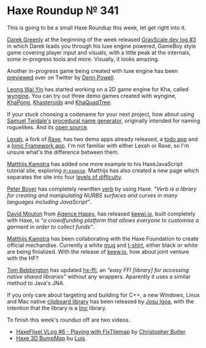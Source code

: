 [_template]: ../templates/roundup.html
[date]: / "2015-10-20 14:30:00"
[modified]: / "2015-10-20 14:30:00"
[published]: / "2015-10-20 14:30:00"
[“”]: a ""
# Haxe Roundup № 341

This is going to be a small Haxe Roundup this week, let get right into it.

[Darek Greenly][tw1] at the beginning of the week released [GrayScale dev log #3][l1]
in which Darek leads you through his luxe engine powered, GameBoy style game covering
player input and visuals, with a little peak at the internals, some in-progress
tools and more. Visually, it looks amazing.

Another in-progress game being created with luxe engine has been [previewed][l13]
over on Twitter by [Denn Powell][tw5].

[Leong Wai Yin][tw2] has started working on a 2D game engine for Kha, called
[wyngine][l2]. You can try out three demo games created with wyngine, [KhaPong][l3],
[Khasteroids][l4] and [KhaQuadTree][l5].

If your stuck choosing a codename for your next project, how about using 
[Samuel Twidale's][tw3] [procedural name generator][l6], originally intended for 
naming roguelikes. And its [open source][l7].

[Lexah][l10], a fork of [Raxe][l11], has two demo apps already released, 
a [todo app][l8] and a [Ionic Framework app][l9]. I'm not familiar with either 
Lexah or Raxe, so I'm unsure what's the difference between them.

[Matthijs Kamstra][tw8] has added one more example to his HaxeJavaScript tutorial
site, exploring [`@:expose`][l17]. Matthijs has also created a new page which
separates the site into four [levels of difficulty][l18].

[Peter Boyer][tw4] has completely rewritten [verb][l12] by using Haxe. _“Verb is
a library for creating and manipulating NURBS surfaces and curves in many 
languages including JavaScript”_.

[David Mouton][tw6] from [Agence Happy][tw7], has released [keewi.io][l14], built
completely with Haxe, is _“a crowdfunding platform that allows everyone to customise
a garment in order to collect funds”_.

[Matthijs Kamstra][tw8] has been collaborating with the Haxe Foundation to create
official mechandise. Currently a white [mug][l15] and [t-shirt][l16], either black
or white are being finialized. With the release of [keew.io][l14], how about
joint venture with the HF?

[Tom Bebbington][tw9] has updated [hx-ffi][l19], an _“easy FFI [library] for 
accessing native shared libraries”_ without any wrappers. Aparently it uses a 
similar method to Java's JNA.

If you only care about targeting and building for C++, a new Windows, Linux and Mac 
native [clipboard library][l21] has been released by [Josu Igoa][tw10], with the 
intention that the library is a [linc][l20] library.

To finish this week's rounduo off are two videos.

- [HaxeFlixel VLog #6 - Playing with FlxTilemap][l22] by [Christopher Butler][tw11].
- [Haxe 3D BumpMap][l23] bu [Luis][tw12].

[tw12]: https://twitter.com/djokersoft "@djokersoft"
[tw11]: https://twitter.com/zionviller "@zionviller"
[tw10]: https://twitter.com/jigoa "@jigoa"
[tw9]: https://twitter.com/TomDBebbington "@TomDBebbington"
[tw8]: https://twitter.com/matthijskamstra "@matthijskamstra"
[tw7]: https://twitter.com/agence_happy "@agence_happy"
[tw6]: https://twitter.com/damoebius "@damoebius"
[tw5]: https://twitter.com/bennpowell "@bennpowell"
[tw4]: https://twitter.com/ptrbyr "@ptrbyr"
[tw3]: https://twitter.com/Sam_Twidale "@Sam_Twidale"
[tw2]: https://twitter.com/laxa88 "@laxa88"
[tw1]: https://twitter.com/Zielakpl "@Zielakpl"

[l23]: https://www.youtube.com/watch?v=oz4e-A96Tq4 "Haxe 3D BumpMap on YouTube"
[l22]: https://www.youtube.com/watch?v=NZj184KX0Bc "HaxeFlixel VLog #6 - Playing with FlxTilemap on YouTube"
[l21]: https://github.com/josuigoa/linc_clipboard "Linc_Clipboard on GitHub"
[l20]: https://snowkit.github.io/linc/ "Linc - A collection of libraries for the Haxe C++ target"
[l19]: http://lib.haxe.org/p/ffi "FFI on HaxeLib"
[l18]: https://matthijskamstra.github.io/haxejs/level.html "HaxeNode Level of Difficulty"
[l17]: https://matthijskamstra.github.io/haxejs/09expose/example.html "Example of exposing Haxe classes to JavaScript"
[l16]: https://github.com/HaxeFoundation/Project-Management/issues/33#issuecomment-149488998 "Haxe Foundation Project Management - T-Shirt Design"
[l15]: https://github.com/HaxeFoundation/Project-Management/issues/33#issuecomment-148527086 "Haxe Foundation Project Management - Mug Design"
[l14]: http://keewi.io/ "Keewi.io"
[l13]: https://twitter.com/bennpowell/status/657600628974362624 "Luxe engine powered game tansition improvement"
[l12]: http://verbnurbs.com/ "Verb - Open source, cross-platform NURBS"
[l11]: https://github.com/nondev/raxe "Raxe on GitHub"
[l10]: https://github.com/Peekmo/lexah "Lexah on GitHub"
[l9]: https://github.com/Peekmo/lexah-ionicsample "Lexah Ionic Framework App on GitHub"
[l8]: https://github.com/Peekmo/lexah-todoapp "Lexah Todo App on GitHub"
[l7]: https://github.com/Tw1ddle/MarkovNameGenerator "Markov Name Generator on GitHub"
[l6]: http://www.samcodes.co.uk/project/markov-namegen/ "Procedural Name Generator"
[l5]: http://coinflipstudios.com/khaquadtree "KhaQuadTree = Wyngine Game Demo"
[l4]: http://coinflipstudios.com/khasteroids "Khasteroids - Wyngine Game Demo"
[l3]: http://coinflipstudios.com/khapong "KhaPong - Wyngine Game Demo"
[l2]: https://github.com/laxa88/wyngine "Wyngine on GitHub"
[l1]: http://darekgreenly.com/grayscale-dev-log-3 "GrayScale Dev Log #3"